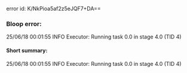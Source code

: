 error id: K/NkPioa5af2z5eJQF7+DA==
### Bloop error:

25/06/18 00:01:55 INFO Executor: Running task 0.0 in stage 4.0 (TID 4)
#### Short summary: 

25/06/18 00:01:55 INFO Executor: Running task 0.0 in stage 4.0 (TID 4)